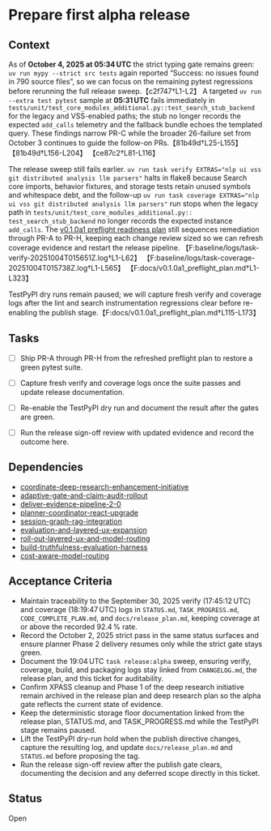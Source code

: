 # Prepare first alpha release

## Context
As of **October 4, 2025 at 05:34 UTC** the strict typing gate remains green:
`uv run mypy --strict src tests` again reported “Success: no issues found in
790 source files”, so we can focus on the remaining pytest regressions before
rerunning the full release sweep.【c2f747†L1-L2】 A targeted `uv run --extra
test pytest` sample at **05:31 UTC** fails immediately in
`tests/unit/test_core_modules_additional.py::test_search_stub_backend` for the
legacy and VSS-enabled paths; the stub no longer records the expected
`add_calls` telemetry and the fallback bundle echoes the templated query.
These findings narrow PR-C while the broader 26-failure set from October 3
continues to guide the follow-on PRs.【81b49d†L25-L155】【81b49d†L156-L204】
【ce87c2†L81-L116】

The release sweep still fails earlier. `uv run task verify
EXTRAS="nlp ui vss git distributed analysis llm parsers"` halts in flake8
because Search core imports, behavior fixtures, and storage tests retain
unused symbols and whitespace debt, and the follow-up `uv run task coverage
EXTRAS="nlp ui vss git distributed analysis llm parsers"` run stops when the
legacy path in `tests/unit/test_core_modules_additional.py::
test_search_stub_backend` no longer records the expected instance
`add_calls`. The
[v0.1.0a1 preflight readiness plan](../docs/v0.1.0a1_preflight_plan.md)
still sequences remediation through PR-A to PR-H, keeping each change review
sized so we can refresh coverage evidence and restart the release pipeline.
【F:baseline/logs/task-verify-20251004T015651Z.log†L1-L62】
【F:baseline/logs/task-coverage-20251004T015738Z.log†L1-L565】
【F:docs/v0.1.0a1_preflight_plan.md†L1-L323】

TestPyPI dry runs remain paused; we will capture fresh verify and coverage logs
after the lint and search instrumentation regressions clear before re-enabling
the publish stage.【F:docs/v0.1.0a1_preflight_plan.md†L115-L173】

## Tasks
- [ ] Ship PR-A through PR-H from the refreshed preflight plan to restore a
  green pytest suite.
- [ ] Capture fresh verify and coverage logs once the suite passes and update
  release documentation.
- [ ] Re-enable the TestPyPI dry run and document the result after the
  gates are green.
- [ ] Run the release sign-off review with updated evidence and record
  the outcome here.


## Dependencies
- [coordinate-deep-research-enhancement-initiative](coordinate-deep-research-enhancement-initiative.md)
- [adaptive-gate-and-claim-audit-rollout](adaptive-gate-and-claim-audit-rollout.md)
- [deliver-evidence-pipeline-2-0](deliver-evidence-pipeline-2-0.md)
- [planner-coordinator-react-upgrade](planner-coordinator-react-upgrade.md)
- [session-graph-rag-integration](session-graph-rag-integration.md)
- [evaluation-and-layered-ux-expansion](evaluation-and-layered-ux-expansion.md)
- [roll-out-layered-ux-and-model-routing](roll-out-layered-ux-and-model-routing.md)
- [build-truthfulness-evaluation-harness](build-truthfulness-evaluation-harness.md)
- [cost-aware-model-routing](cost-aware-model-routing.md)

## Acceptance Criteria
- Maintain traceability to the September 30, 2025 verify (17:45:12 UTC) and
  coverage (18:19:47 UTC) logs in `STATUS.md`, `TASK_PROGRESS.md`,
  `CODE_COMPLETE_PLAN.md`, and `docs/release_plan.md`, keeping coverage at or
  above the recorded 92.4 % rate.
- Record the October 2, 2025 strict pass in the same status surfaces and ensure
  planner Phase 2 delivery resumes only while the strict gate stays green.
- Document the 19:04 UTC `task release:alpha` sweep, ensuring verify, coverage,
  build, and packaging logs stay linked from `CHANGELOG.md`, the release plan,
  and this ticket for auditability.
- Confirm XPASS cleanup and Phase 1 of the deep research initiative remain
  archived in the release plan and deep research plan so the alpha gate reflects
  the current state of evidence.
- Keep the deterministic storage floor documentation linked from the release
  plan, STATUS.md, and TASK_PROGRESS.md while the TestPyPI stage remains
  paused.
- Lift the TestPyPI dry-run hold when the publish directive changes, capture the
  resulting log, and update `docs/release_plan.md` and `STATUS.md` before
  proposing the tag.
- Run the release sign-off review after the publish gate clears, documenting the
  decision and any deferred scope directly in this ticket.

## Status
Open
